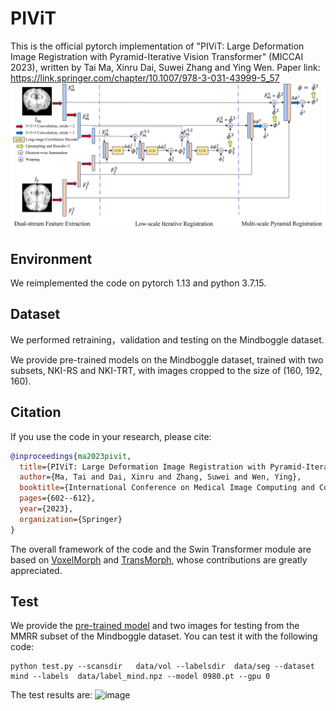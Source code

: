 # PIViT
This is the official pytorch implementation of "PIViT: Large Deformation Image Registration with Pyramid-Iterative Vision Transformer" (MICCAI 2023), written by Tai Ma, Xinru Dai, Suwei Zhang and Ying Wen. Paper link: https://link.springer.com/chapter/10.1007/978-3-031-43999-5_57
![image](https://github.com/Torbjorn1997/PIViT/blob/main/fig2.png)
## Environment
We reimplemented the code on pytorch 1.13 and python 3.7.15. 
## Dataset
We performed retraining，validation and testing on the Mindboggle dataset. 

We provide pre-trained models on the Mindboggle dataset, trained with two subsets, NKI-RS and NKI-TRT, with images cropped to the size of (160, 192, 160).

## Citation
If you use the code in your research, please cite:
```bibtex
@inproceedings{ma2023pivit,
  title={PIViT: Large Deformation Image Registration with Pyramid-Iterative Vision Transformer},
  author={Ma, Tai and Dai, Xinru and Zhang, Suwei and Wen, Ying},
  booktitle={International Conference on Medical Image Computing and Computer-Assisted Intervention},
  pages={602--612},
  year={2023},
  organization={Springer}
}
```
The overall framework of the code and the Swin Transformer module are based on [VoxelMorph](https://github.com/voxelmorph/voxelmorph) and [TransMorph](https://github.com/junyuchen245/TransMorph_Transformer_for_Medical_Image_Registration), whose contributions are greatly appreciated.
## Test
We provide the [pre-trained model](https://drive.google.com/file/d/1yjFr6bcjv-UcSXVA-VI2UkwWwfpNSTqu/view?usp=drive_link) and two images for testing from the MMRR subset of the Mindboggle dataset. You can test it with the following code:
```code
python test.py --scansdir   data/vol --labelsdir  data/seg --dataset mind --labels  data/label_mind.npz --model 0980.pt --gpu 0
```
The test results are:
![image](https://github.com/Torbjorn1997/PIViT/assets/28394656/72748cef-569d-49cc-ad00-1474164191c2)
